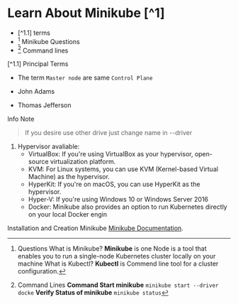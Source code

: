 #  Learn About Minikube [^1]

- [^1.1] terms
- [^1.2] Minikube Questions
- [^1.3] Command lines

[^1.1]  Principal Terms 
- The term `Master node` are same `Control Plane`
* John Adams
+ Thomas Jefferson

[^1.2]:Questions
What is Minikube? **Minikube** is one Node  is a tool that enables you to run a single-node Kubernetes cluster locally on your machine
What is Kubectl? **Kubectl** is Commend line tool for a cluster configuration.

[^1.3]: Command Lines 
**Command Start minikube** `minikube start --driver docke`
**Verify Status of minikube** `minikube status`

Info Note
> If you desire use other drive just change name in --driver 
1. Hypervisor avaliable:
   - VirtualBox: If you're using VirtualBox as your hypervisor, open-source virtualization platform.
   - KVM: For Linux systems, you can use KVM (Kernel-based Virtual Machine) as the hypervisor.
   - HyperKit: If you're on macOS, you can use HyperKit as the hypervisor. 
   - Hyper-V: If you're using Windows 10 or Windows Server 2016
   - Docker: Minikube also provides an option to run Kubernetes directly on your local Docker engin


Installation and Creation Minikube [Minikube Documentation](https://kubernetes.io/fr/docs/tasks/tools/install-minikube/).


